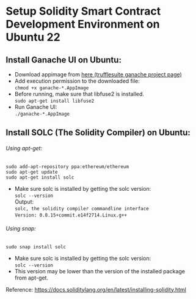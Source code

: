 # Setup Solidity Smart Contract Development Environment on Ubuntu 22

## Install Ganache UI on Ubuntu:
* Download appimage from <a href="https://trufflesuite.com/docs/ganache/">here (trufflesuite ganache project page)</a></br>
* Add execution permission to the downloaded file:</br>
  `chmod +x ganache-*.AppImage`
* Before running, make sure that libfuse2 is installed.</br>
  `sudo apt-get install libfuse2`
* Run Ganache UI:</br>
`./ganache-*.AppImage`

## Install SOLC (The Solidity Compiler) on Ubuntu:
###### Using apt-get:
`sudo add-apt-repository ppa:ethereum/ethereum`</br>
`sudo apt-get update`</br>
`sudo apt-get install solc`</br>
* Make sure solc is installed by getting the solc version:</br>
`solc --version`</br>
Output:</br>
`solc, the solidity compiler commandline interface`</br>
`Version: 0.8.15+commit.e14f2714.Linux.g++`

###### Using snap:
`sudo snap install solc`</br>
* Make sure solc is installed by getting the solc version:</br>
`solc --version`</br>
* This version may be lower than the version of the installed package from apt-get.

Reference: https://docs.soliditylang.org/en/latest/installing-solidity.html
